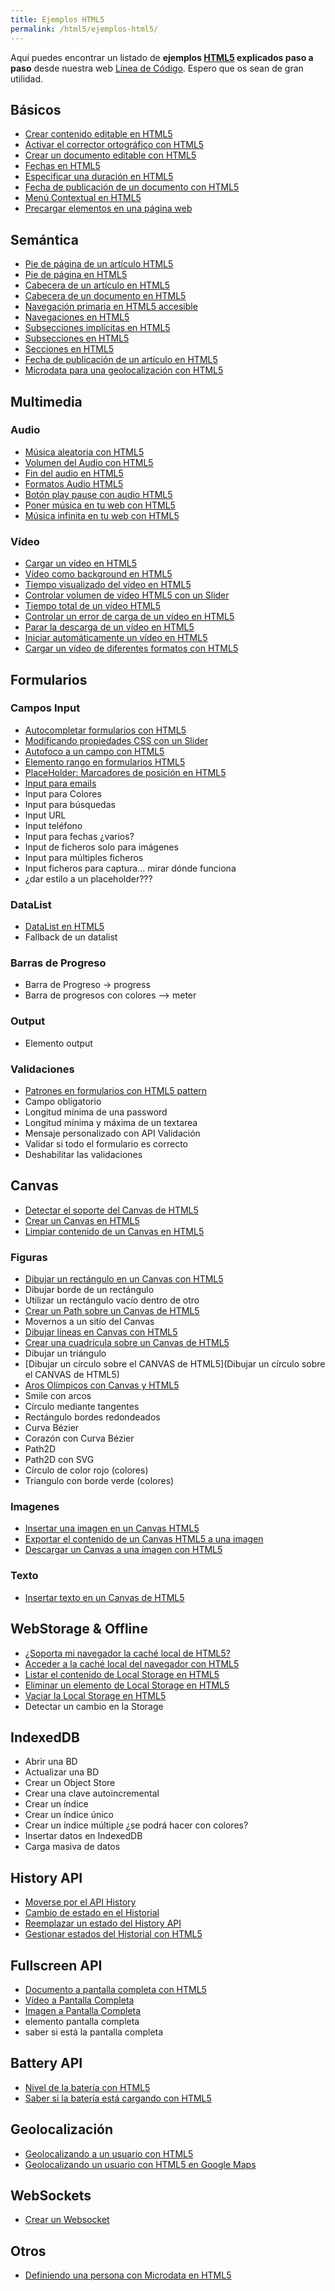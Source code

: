 ```yaml
---
title: Ejemplos HTML5
permalink: /html5/ejemplos-html5/
---
```


Aquí puedes encontrar un listado de **ejemplos [HTML5][HTML5] explicados paso a paso** desde nuestra web [Línea de Código][LDC]. Espero que os sean de gran utilidad.

## Básicos
* [Crear contenido editable en HTML5](http://lineadecodigo.com/html5/crear-contenido-editable-en-html5/)
* [Activar el corrector ortográfico con HTML5](http://lineadecodigo.com/html5/activar-el-corrector-ortografico-con-html5/)
* [Crear un documento editable con HTML5](http://lineadecodigo.com/html5/crear-un-documento-editable-con-html5/)
* [Fechas en HTML5](http://lineadecodigo.com/html5/fechas-en-html5/)
* [Especificar una duración en HTML5](http://lineadecodigo.com/html5/especificar-una-duracion-en-html5/)
* [Fecha de publicación de un documento con HTML5](http://lineadecodigo.com/html5/fecha-de-publicacion-de-un-documento-con-html5/)
* [Menú Contextual en HTML5](http://lineadecodigo.com/html5/menu-contextual-en-html5/)
* [Precargar elementos en una página web](http://lineadecodigo.com/html5/precargar-elementos-en-una-pagina-web/)

## Semántica
* [Pie de página de un artículo HTML5](http://lineadecodigo.com/html5/pie-de-pagina-de-un-articulo-html5/)
* [Pie de página en HTML5](http://lineadecodigo.com/html5/pie-de-pagina-en-html5/)
* [Cabecera de un artículo en HTML5](http://lineadecodigo.com/html5/cabecera-de-un-articulo-en-html5/)
* [Cabecera de un documento en HTML5](http://lineadecodigo.com/html5/cabecera-de-documento-en-html5/)
* [Navegación primaria en HTML5 accesible](http://lineadecodigo.com/html5/navegacion-primaria-en-html5-accesible/)
* [Navegaciones en HTML5](http://lineadecodigo.com/html5/navegaciones-en-html5/)
* [Subsecciones implícitas en HTML5](http://lineadecodigo.com/html5/subsecciones-implicitas-en-html5/)
* [Subsecciones en HTML5](http://lineadecodigo.com/html5/subsecciones-en-html5/)
* [Secciones en HTML5](http://lineadecodigo.com/html5/secciones-en-html5/)
* [Fecha de publicación de un artículo en HTML5](http://lineadecodigo.com/html5/fecha-de-publicacion-de-un-articulo-en-html5/)
* [Microdata para una geolocalización con HTML5](http://lineadecodigo.com/html5/microdata-para-una-geolocalizacion-con-html5/)

## Multimedia
### Audio
* [Música aleatoria con HTML5](http://lineadecodigo.com/html5/musica-aleatoria-html5/)
* [Volumen del Audio con HTML5](http://lineadecodigo.com/html5/volumen-del-audio-html5/)
* [Fin del audio en HTML5](http://lineadecodigo.com/html5/fin-del-audio-html5/)
* [Formatos Audio HTML5](http://lineadecodigo.com/html5/formatos-audio-html5/)
* [Botón play pause con audio HTML5](http://lineadecodigo.com/html5/boton-play-pause-con-audio-html5/)
* [Poner música en tu web con HTML5](http://lineadecodigo.com/html5/poner-musica-en-tu-web-con-html5/)
* [Música infinita en tu web con HTML5](http://lineadecodigo.com/html5/musica-infinita-en-tu-web-con-html5/)

### Vídeo
* [Cargar un vídeo en HTML5](http://lineadecodigo.com/html5/cargar-un-video-en-html5/)
* [Vídeo como background en HTML5](http://lineadecodigo.com/html5/video-background-html5/)
* [Tiempo visualizado del vídeo en HTML5](http://lineadecodigo.com/html5/tiempo-visualizado-del-video-en-html5/)
* [Controlar volumen de vídeo HTML5 con un Slider](http://lineadecodigo.com/html5/controlar-volumen-de-video-html5-con-un-slider/)
* [Tiempo total de un vídeo HTML5](http://lineadecodigo.com/html5/tiempo-total-de-un-video-html5/)
* [Controlar un error de carga de un vídeo en HTML5](http://lineadecodigo.com/html5/controlar-un-error-de-carga-de-un-video-en-html5/)
* [Parar la descarga de un vídeo en HTML5](http://lineadecodigo.com/html5/parar-la-descarga-de-un-video-en-html5/)
* [Iniciar automáticamente un vídeo en HTML5](http://lineadecodigo.com/html5/iniciar-automaticamente-un-video-en-html5/)
* [Cargar un vídeo de diferentes formatos con HTML5](http://lineadecodigo.com/html5/cargar-un-video-de-diferentes-formatos-con-html5/)

## Formularios

### Campos Input
* [Autocompletar formularios con HTML5](http://lineadecodigo.com/html5/autocompletar-formularios-con-html5/)
* [Modificando propiedades CSS con un Slider](http://lineadecodigo.com/html5/modificando-propiedades-css-con-un-slider/)
* [Autofoco a un campo con HTML5](http://lineadecodigo.com/html5/autofoco-a-un-campo-con-html5/)
* [Elemento rango en formularios HTML5](http://lineadecodigo.com/html5/elemento-rango-en-formularios-html5/)
* [PlaceHolder: Marcadores de posición en HTML5](http://lineadecodigo.com/html5/placeholder-marcadores-de-posicion-en-html5/)
* [Input para emails](http://lineadecodigo.com/html5/input-email-en-html5/)
* Input para Colores
* Input para búsquedas
* Input URL
* Input teléfono
* Input para fechas ¿varios?
* Input de ficheros solo para imágenes
* Input para múltiples ficheros
* Input ficheros para captura... mirar dónde funciona
* ¿dar estilo a un placeholder???

### DataList
* [DataList en HTML5](http://lineadecodigo.com/html5/datalist-en-html5/)
* Fallback de un datalist

### Barras de Progreso
* Barra de Progreso -> progress
* Barra de progresos con colores --> meter

### Output
* Elemento output

### Validaciones
* [Patrones en formularios con HTML5 pattern](http://lineadecodigo.com/html5/patrones-en-formularios-con-html5-pattern/)
* Campo obligatorio
* Longitud mínima de una password
* Longitud mínima y máxima de un textarea
* Mensaje personalizado con API Validación
* Validar si todo el formulario es correcto
* Deshabilitar las validaciones

## Canvas
* [Detectar el soporte del Canvas de HTML5](http://lineadecodigo.com/html5/detectar-el-soporte-del-canvas-de-html5/)
* [Crear un Canvas en HTML5](http://lineadecodigo.com/html5/crear-un-canvas-en-html5/)
* [Limpiar contenido de un Canvas en HTML5](http://lineadecodigo.com/html5/limpiar-contenido-de-un-canvas-en-html5/)

### Figuras
* [Dibujar un rectángulo en un Canvas con HTML5](http://lineadecodigo.com/html5/dibujar-un-rectangulo-en-un-canvas-con-html5/)
* Dibujar borde de un rectángulo
* Utilizar un rectángulo vacío dentro de otro
* [Crear un Path sobre un Canvas de HTML5](http://lineadecodigo.com/html5/crear-un-path-sobre-un-canvas-de-html5/)
* Movernos a un sitio del Canvas
* [Dibujar líneas en Canvas con HTML5](http://lineadecodigo.com/html5/dibujar-lineas-en-canvas-con-html5/)
* [Crear una cuadrícula sobre un Canvas de HTML5](http://lineadecodigo.com/html5/crear-una-cuadricula-sobre-un-canvas-de-html5/)
* Dibujar un triángulo
* [Dibujar un círculo sobre el CANVAS de HTML5](Dibujar un círculo sobre el CANVAS de HTML5)
* [Aros Olímpicos con Canvas y HTML5](http://lineadecodigo.com/html5/aros-olimpicos-con-canvas-y-html5/)
* Smile con arcos
* Círculo mediante tangentes
* Rectángulo bordes redondeados
* Curva Bézier
* Corazón con Curva Bézier
* Path2D
* Path2D con SVG
* Círculo de color rojo (colores)
* Triangulo con borde verde (colores)


### Imagenes
* [Insertar una imagen en un Canvas HTML5](http://lineadecodigo.com/html5/insertar-una-imagen-en-un-canvas-html5/)
* [Exportar el contenido de un Canvas HTML5 a una imagen](http://lineadecodigo.com/html5/exportar-el-contenido-de-un-canvas-html5-a-una-imagen/)
* [Descargar un Canvas a una imagen con HTML5](http://lineadecodigo.com/html5/descargar-un-canvas-a-una-imagen-con-html5/)

### Texto
* [Insertar texto en un Canvas de HTML5](http://lineadecodigo.com/html5/insertar-texto-en-un-canvas-de-html5/)

## WebStorage & Offline
* [¿Soporta mi navegador la caché local de HTML5?](http://lineadecodigo.com/html5/soporta-mi-navegador-la-cache-local-de-html5/)
* [Acceder a la caché local del navegador con HTML5](http://lineadecodigo.com/html5/acceder-a-la-cache-local-del-navegador-con-html5/)
* [Listar el contenido de Local Storage en HTML5](http://lineadecodigo.com/html5/listar-el-contenido-de-local-storage-en-html5/)
* [Eliminar un elemento de Local Storage en HTML5](http://lineadecodigo.com/html5/eliminar-un-elemento-de-local-storage-en-html5/)
* [Vaciar la Local Storage en HTML5](http://lineadecodigo.com/html5/vaciar-la-local-storage-en-html5/)
* Detectar un cambio en la Storage


## IndexedDB
* Abrir una BD
* Actualizar una BD
* Crear un Object Store
* Crear una clave autoincremental
* Crear un índice
* Crear un índice único
* Crear un índice múltiple ¿se podrá hacer con colores?
* Insertar datos en IndexedDB
* Carga masiva de datos

## History API
* [Moverse por el API History](http://lineadecodigo.com/html5/moverse-por-el-api-history/)
* [Cambio de estado en el Historial](http://lineadecodigo.com/html5/cambio-de-estado-en-el-historial/)
* [Reemplazar un estado del History API](http://lineadecodigo.com/html5/reemplazar-un-estado-del-history-api/)
* [Gestionar estados del Historial con HTML5](http://lineadecodigo.com/html5/gestionar-estados-del-historial-con-html5/)


## Fullscreen API
* [Documento a pantalla completa con HTML5](http://lineadecodigo.com/html5/documento-a-pantalla-completa-con-html5/)
* [Vídeo a Pantalla Completa](http://lineadecodigo.com/html5/video-a-pantalla-completa/)
* [Imagen a Pantalla Completa](http://lineadecodigo.com/html5/imagen-a-pantalla-completa-con-html5/)
* elemento pantalla completa
* saber si está la pantalla completa

## Battery API
* [Nivel de la batería con HTML5](http://lineadecodigo.com/html5/nivel-de-la-bateria-con-html5/)
* [Saber si la batería está cargando con HTML5](http://lineadecodigo.com/html5/saber-si-la-bateria-esta-cargando-con-html5/)

## Geolocalización
* [Geolocalizando a un usuario con HTML5](http://lineadecodigo.com/html5/geolocalizando-a-un-usuario-con-html5/)
* [Geolocalizando un usuario con HTML5 en Google Maps](http://lineadecodigo.com/html5/geolocalizando-un-usuario-con-html5-en-google-maps/)

## WebSockets
* [Crear un Websocket](http://lineadecodigo.com/html5/crear-un-websocket/)

## Otros
* [Definiendo una persona con Microdata en HTML5](http://lineadecodigo.com/html5/definiendo-una-persona-con-microdata-en-html5/)


[LDC]: http://lineadecodigo.com
[HTML5]: {{site.baseurl}}/html5/
